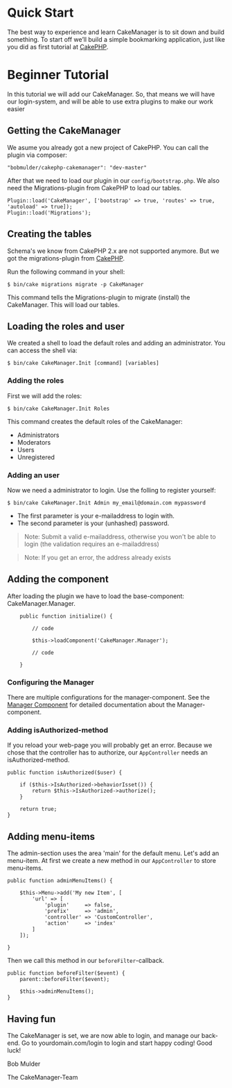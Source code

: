 Quick Start
===========

The best way to experience and learn CakeManager is to sit down and build something. To start off we’ll build a simple bookmarking application, just like you did as first tutorial at [CakePHP](http://book.cakephp.org/3.0/en/quickstart.html).

Beginner Tutorial
===================
In this tutorial we will add our CakeManager. So, that means we will have our login-system, and will be able to use extra plugins to make our work easier

Getting the CakeManager
-----------------------
We asume you already got a new project of CakePHP. You can call the plugin via composer:

    "bobmulder/cakephp-cakemanager": "dev-master"

After that we need to load our plugin in our `config/bootstrap.php`. We also need the Migrations-plugin from CakePHP to load our tables.

    Plugin::load('CakeManager', ['bootstrap' => true, 'routes' => true, 'autoload' => true]);
    Plugin::load('Migrations');



Creating the tables
--------------------
Schema's we know from CakePHP 2.x are not supported anymore. But we got the migrations-plugin from [CakePHP](https://github.com/cakephp/migrations).

Run the following command in your shell:

    $ bin/cake migrations migrate -p CakeManager
    
This command tells the Migrations-plugin to migrate (install) the CakeManager. This will load our tables.

Loading the roles and user
-----------------
We created a shell to load the default roles and adding an administrator. You can access the shell via:

    $ bin/cake CakeManager.Init [command] [variables]

### Adding the roles
First we will add the roles:

    $ bin/cake CakeManager.Init Roles
    
This command creates the default roles of the CakeManager:
- Administrators
- Moderators
- Users
- Unregistered

### Adding an user
Now we need a administrator to login. Use the folling to register yourself:

    $ bin/cake CakeManager.Init Admin my_email@domain.com mypassword
    
- The first parameter is your e-mailaddress to login with.
- The second parameter is your (unhashed) password.

> Note: Submit a valid e-mailaddress, otherwise you won't be able to login (the validation requires an e-mailaddress)

> Note: If you get an error, the address already exists

Adding the component
--------------------

After loading the plugin we have to load the base-component: CakeManager.Manager.

        public function initialize() {
        
            // code
        
            $this->loadComponent('CakeManager.Manager');
        
            // code
        
        }

### Configuring the Manager

There are multiple configurations for the manager-component. 
See the [Manager Component](../Components/Manager.md) for detailed documentation about the Manager-component.

### Adding isAuthorized-method

If you reload your web-page you will probably get an error. Because we chose that the controller has to authorize, our `AppController` needs an isAuthorized-method.

    public function isAuthorized($user) {

        if ($this->IsAuthorized->behaviorIsset()) {
            return $this->IsAuthorized->authorize();
        }

        return true;
    }

Adding menu-items
-----------------

The admin-section uses the area 'main' for the default menu. Let's add an menu-item.
At first we create a new method in our `AppController` to store menu-items.

    public function adminMenuItems() {

        $this->Menu->add('My new Item', [
            'url' => [
                'plugin'     => false,
                'prefix'     => 'admin',
                'controller' => 'CustomController',
                'action'     => 'index'
            ]
        ]);

    }
    
Then we call this method in our `beforeFilter`-callback.

    public function beforeFilter($event) {
        parent::beforeFilter($event);

        $this->adminMenuItems();
    }

Having fun
---------
The CakeManager is set, we are now able to login, and manage our back-end. Go to yourdomain.com/login to login and start happy coding! 
Good luck!

Bob Mulder

The CakeManager-Team
